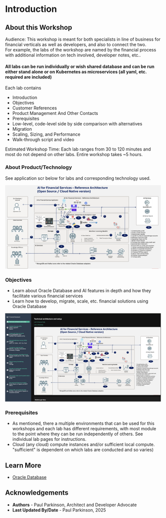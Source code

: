 # Introduction

## About this Workshop

Audience: This workshop is meant for both specialists in line of business for financial verticals as well as developers, and also to connect the two.  
For example, the labs of the workshop are named by the financial process with additional information on tech involved, developer notes, etc..

#### All labs can be run individually or wish shared database and can be run either stand alone or on Kubernetes as microservices (all yaml, etc. required are included)

Each lab contains
- Introduction
- Objectives
- Customer References
- Product Management And Other Contacts
- Prerequisites
- Low-level, code-level side by side comparison with alternatives
- Migration
- Scaling, Sizing, and Performance
- Walk-through script and video

Estimated Workshop Time: Each lab ranges from 30 to 120 minutes and most do not depend on other labs. Entire workshop takes ~5 hours.

### About Product/Technology

See application scr below for labs and corresponding technology used.

![Financial Application Architecture](./images/architecture.png " ")

### Objectives

- Learn about Oracle Database and AI features in depth and how they facilitate various financial services
- Learn how to develop, migrate, scale, etc. financial solutions using Oracle Database

![Financial Application Architecture](./images/appscreenshot.png " ")


### Prerequisites

 - As mentioned, there a multiple environments that can be used for this workshops and each lab has different requirements, with most module to the point where they can be run independently of others. See individual lab pages for instructions.
 - Cloud (any cloud) compute instances and/or sufficient local compute. "sufficient" is dependent on which labs are conducted and so varies)

## Learn More

* [Oracle Database](https://bit.ly/mswsdatabase)

## Acknowledgements
* **Authors** - Paul Parkinson, Architect and Developer Advocate
* **Last Updated By/Date** - Paul Parkinson, 2025
